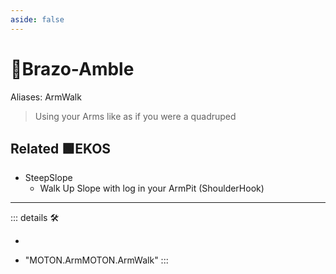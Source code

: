 ```yaml
---
aside: false
---
```

# 🔷Brazo-Amble

Aliases: ArmWalk

> Using your Arms like as if you were a quadruped

## Related 🟩EKOS

- SteepSlope
    - Walk Up Slope with log in your ArmPit (ShoulderHook)

---

<!-- =================================================== -->
<!-- =================================================== -->
<!-- =================================================== -->
<!-- =================================================== -->
<!-- =================================================== -->
::: details 🛠

-

- "MOTON.ArmMOTON.ArmWalk"
:::
